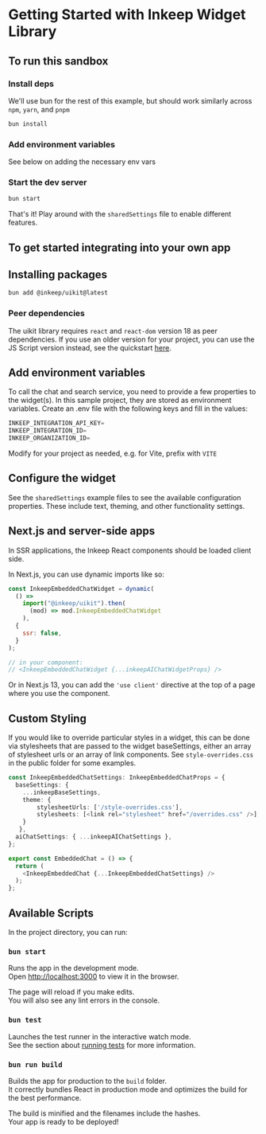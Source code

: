 # Getting Started with Inkeep Widget Library

## To run this sandbox

### Install deps

We'll use bun for the rest of this example, but should work similarly across `npm`, `yarn`, and `pnpm`

``` bash
bun install
```


### Add environment variables

See below on adding the necessary env vars

### Start the dev server

``` bash
bun start
```

That's it! Play around with the `sharedSettings` file to enable different features.

## To get started integrating into your own app

## Installing packages

``` bash
bun add @inkeep/uikit@latest
```

### Peer dependencies

The uikit library requires `react` and `react-dom` version 18 as peer dependencies. If you use an older version for your project, you can use the JS Script version instead, see the quickstart [here](https://github.com/inkeep/starter-template-widgets-embed).

## Add environment variables

To call the chat and search service, you need to provide a few properties to the widget(s). In this sample project, they are stored as environment variables. Create an .env file with the following keys and fill in the values:


```ts
INKEEP_INTEGRATION_API_KEY=
INKEEP_INTEGRATION_ID=
INKEEP_ORGANIZATION_ID=
```

Modify for your project as needed, e.g. for Vite, prefix with `VITE`

## Configure the widget

See the `sharedSettings` example files to see the available configuration properties. These include text, theming, and other functionality settings.

## Next.js and server-side apps

In SSR applications, the Inkeep React components should be loaded client side.

In Next.js, you can use dynamic imports like so:

``` js
const InkeepEmbeddedChatWidget = dynamic(
  () =>
    import("@inkeep/uikit").then(
      (mod) => mod.InkeepEmbeddedChatWidget
    ),
  {
    ssr: false,
  }
);

// in your component:
// <InkeepEmbeddedChatWidget {...inkeepAIChatWidgetProps} />
```

Or in Next.js 13, you can add the `'use client'` directive at the top of a page where you use the component.

## Custom Styling

If you would like to override particular styles in a widget, this can be done via stylesheets that are passed to the widget baseSettings, either an array of stylesheet urls or an array of link components. See `style-overrides.css` in the public folder for some examples.

``` ts
const InkeepEmbeddedChatSettings: InkeepEmbeddedChatProps = {
  baseSettings: {
    ...inkeepBaseSettings,
    theme: {
        stylesheetUrls: ['/style-overrides.css'],
        stylesheets: [<link rel="stylesheet" href="/overrides.css" />],
    }
   },
  aiChatSettings: { ...inkeepAIChatSettings },
};

export const EmbeddedChat = () => {
  return (
    <InkeepEmbeddedChat {...InkeepEmbeddedChatSettings} />
  );
};
```

## Available Scripts

In the project directory, you can run:

### `bun start`

Runs the app in the development mode.\
Open [http://localhost:3000](http://localhost:3000) to view it in the browser.

The page will reload if you make edits.\
You will also see any lint errors in the console.

### `bun test`

Launches the test runner in the interactive watch mode.\
See the section about [running tests](https://facebook.github.io/create-react-app/docs/running-tests) for more information.

### `bun run build`

Builds the app for production to the `build` folder.\
It correctly bundles React in production mode and optimizes the build for the best performance.

The build is minified and the filenames include the hashes.\
Your app is ready to be deployed!
